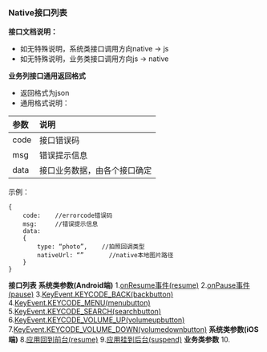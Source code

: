 ### Native接口列表
**接口文档说明：**
+ 如无特殊说明，系统类接口调用方向native -> js
+ 如无特殊说明，业务类接口调用方向js -> native

**业务列接口通用返回格式**
+ 返回格式为json
+ 通用格式说明：

|参数|说明|
|:-------------|:-------------|
|code|接口错误码|
|msg|错误提示信息|
|data|接口业务数据，由各个接口确定|
示例：

    {
        code:    //errorcode错误码
        msg:     //错误提示信息
        data:
        {
            type: “photo”,    //拍照回调类型
            nativeUrl: “”       //native本地图片路径
        }
    }
    
    
**接口列表**
    **系统类参数(Android端)**
    1.[onResume事件(resume)](./)
    2.[onPause事件(pause)](./)
    3.[KeyEvent.KEYCODE_BACK(backbutton)](./)
    4.[KeyEvent.KEYCODE_MENU(menubutton)](./)
    5.[KeyEvent.KEYCODE_SEARCH(searchbutton)](./)
    6.[KeyEvent.KEYCODE_VOLUME_UP(volumeupbutton)](./)
    7.[KeyEvent.KEYCODE_VOLUME_DOWN(volumedownbutton)](./)
    **系统类参数(iOS端)**
    8.[应用回到前台(resume)](./)
    9.[应用挂到后台(suspend)](./)
    **业务类参数**
    10.
    